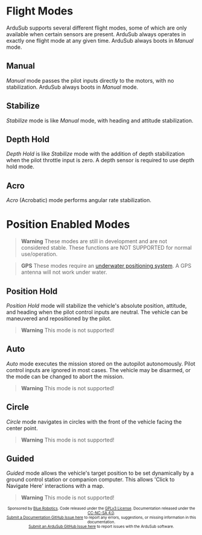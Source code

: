 # Flight Modes

ArduSub supports several different flight modes, some of which are only available when certain sensors are present. ArduSub always operates in exactly one flight mode at any given time. ArduSub always boots in *Manual* mode.

## Manual

*Manual* mode passes the pilot inputs directly to the motors, with no stabilization. ArduSub always boots in *Manual* mode.

## Stabilize

*Stabilize* mode is like *Manual* mode, with heading and attitude stabilization.

## Depth Hold

*Depth Hold* is like *Stabilize* mode with the addition of depth stabilization when the pilot throttle input is zero. A depth sensor is required to use depth hold mode.

## Acro

*Acro* (Acrobatic) mode performs angular rate stabilization.

# Position Enabled Modes

> **Warning** These modes are still in development and are not considered stable. These functions are NOT SUPPORTED for normal use/operation.

<span></span>
> **GPS** These modes require an [underwater positioning system](https://en.wikipedia.org/wiki/Underwater_acoustic_positioning_system). A GPS antenna will not work under water.

## Position Hold

*Position Hold* mode will stabilize the vehicle's absolute position, attitude, and heading when the pilot control inputs are neutral. The vehicle can be maneuvered and repositioned by the pilot.

> **Warning** This mode is not supported!

## Auto

*Auto* mode executes the mission stored on the autopilot autonomously. Pilot control inputs are ignored in most cases. The vehicle may be disarmed, or the mode can be changed to abort the mission.

> **Warning** This mode is not supported!

## Circle

*Circle* mode navigates in circles with the front of the vehicle facing the center point.

> **Warning** This mode is not supported!

## Guided

*Guided* mode allows the vehicle's target position to be set dynamically by a ground control station or companion computer. This allows 'Click to Navigate Here' interactions with a map.

> **Warning** This mode is not supported!

<p style="font-size:10px; text-align:center">
Sponsored by <a href="http://www.bluerobotics.com/">Blue Robotics</a>. Code released under the <a href="https://github.com/bluerobotics/ardusub/blob/master/COPYING.txt">GPLv3 License</a>. Documentation released under the <a href="https://creativecommons.org/licenses/by-nc-sa/4.0/">CC-NC-SA 4.0</a>.<br />
<a href="https://github.com/bluerobotics/ardusub-gitbook/issues/">Submit a Documentation GitHub Issue here</a> to report any errors, suggestions, or missing information in this documentation.<br />
<a href="https://github.com/bluerobotics/ardusub/issues/">Submit an ArduSub GitHub Issue here</a> to report issues with the ArduSub software.
</p>
